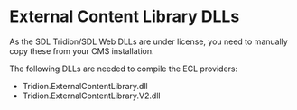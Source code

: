 External Content Library DLLs
==============================

As the SDL Tridion/SDL Web DLLs are under license, you need to manually
copy these from your CMS installation.

The following DLLs are needed to compile the ECL providers:

* Tridion.ExternalContentLibrary.dll
* Tridion.ExternalContentLibrary.V2.dll


